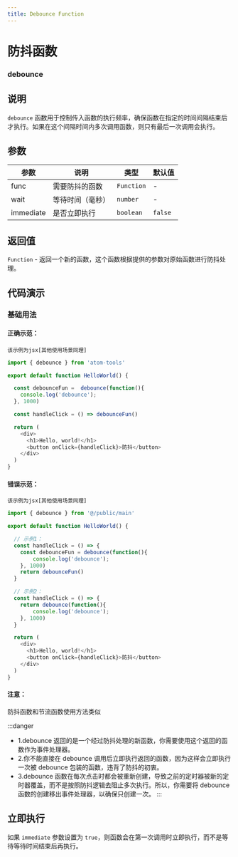 ```yaml
---
title: Debounce Function
---
```


# 防抖函数

### debounce

## 说明

`debounce` 函数用于控制传入函数的执行频率，确保函数在指定的时间间隔结束后才执行。如果在这个间隔时间内多次调用函数，则只有最后一次调用会执行。

## 参数

| 参数      | 说明             | 类型       | 默认值  |
| --------- | ---------------- | ---------- | ------- |
| func      | 需要防抖的函数   | `Function` | -       |
| wait      | 等待时间（毫秒） | `number`   | -       |
| immediate | 是否立即执行     | `boolean`  | `false` |

## 返回值

`Function` - 返回一个新的函数，这个函数根据提供的参数对原始函数进行防抖处理。

## 代码演示

### 基础用法

#### 正确示范：

`该示例为jsx[其他使用场景同理]`

```typescript
import { debounce } from 'atom-tools'

export default function HelloWorld() {

  const debounceFun =  debounce(function(){
    console.log('debounce');
  }, 1000)

  const handleClick = () => debounceFun()

  return (
    <div>
      <h1>Hello, world!</h1>
      <button onClick={handleClick}>防抖</button>
    </div>
  )
}
```

#### 错误示范：

`该示例为jsx[其他使用场景同理]`

```typescript
import { debounce } from '@/public/main'

export default function HelloWorld() {

  // 示例1：
  const handleClick = () => {
    const debounceFun = debounce(function(){
        console.log('debounce');
    }, 1000)
    return debounceFun()
  }

  // 示例2：
  const handleClick = () => {
    return debounce(function(){
        console.log('debounce');
    }, 1000)
  }

  return (
    <div>
      <h1>Hello, world!</h1>
      <button onClick={handleClick}>防抖</button>
    </div>
  )
}
```

#### 注意：

防抖函数和节流函数使用方法类似

:::danger

- 1.debounce 返回的是一个经过防抖处理的新函数，你需要使用这个返回的函数作为事件处理器。
- 2.你不能直接在 debounce 调用后立即执行返回的函数，因为这样会立即执行一次被 debounce 包装的函数，违背了防抖的初衷。
- 3.debounce 函数在每次点击时都会被重新创建，导致之前的定时器被新的定时器覆盖，而不是按照防抖逻辑去阻止多次执行。所以，你需要将 debounce 函数的创建移出事件处理器，以确保只创建一次。
  :::

## 立即执行

如果 `immediate` 参数设置为 `true`，则函数会在第一次调用时立即执行，而不是等待等待时间结束后再执行。
